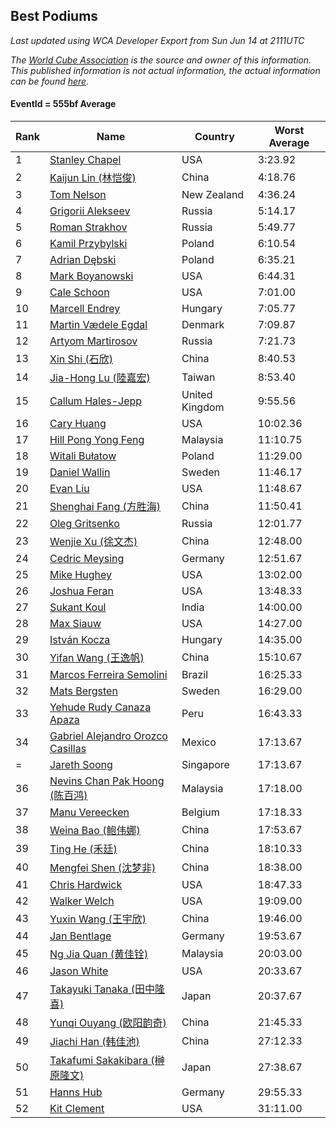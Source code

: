 ## Best Podiums

*Last updated using WCA Developer Export from Sun Jun 14 at 2111UTC*

*The [World Cube Association](https://www.worldcubeassociation.org) is the source and owner of this information. This published information is not actual information, the actual information can be found [here](https://www.worldcubeassociation.org/results).*

#### EventId = 555bf Average

|Rank|Name|Country|Worst Average|  
|--|--|--|--|  
|1|[Stanley Chapel](https://www.worldcubeassociation.org/persons/2016CHAP04)|USA|3:23.92|  
|2|[Kaijun Lin (林恺俊)](https://www.worldcubeassociation.org/persons/2013LINK01)|China|4:18.76|  
|3|[Tom Nelson](https://www.worldcubeassociation.org/persons/2013NELS01)|New Zealand|4:36.24|  
|4|[Grigorii Alekseev](https://www.worldcubeassociation.org/persons/2015ALEK01)|Russia|5:14.17|  
|5|[Roman Strakhov](https://www.worldcubeassociation.org/persons/2012STRA02)|Russia|5:49.77|  
|6|[Kamil Przybylski](https://www.worldcubeassociation.org/persons/2016PRZY01)|Poland|6:10.54|  
|7|[Adrian Dębski](https://www.worldcubeassociation.org/persons/2017DEBS01)|Poland|6:35.21|  
|8|[Mark Boyanowski](https://www.worldcubeassociation.org/persons/2014BOYA01)|USA|6:44.31|  
|9|[Cale Schoon](https://www.worldcubeassociation.org/persons/2014SCHO02)|USA|7:01.00|  
|10|[Marcell Endrey](https://www.worldcubeassociation.org/persons/2007ENDR01)|Hungary|7:05.77|  
|11|[Martin Vædele Egdal](https://www.worldcubeassociation.org/persons/2013EGDA02)|Denmark|7:09.87|  
|12|[Artyom Martirosov](https://www.worldcubeassociation.org/persons/2016MART29)|Russia|7:21.73|  
|13|[Xin Shi (石欣)](https://www.worldcubeassociation.org/persons/2010SHIX01)|China|8:40.53|  
|14|[Jia-Hong Lu (陸嘉宏)](https://www.worldcubeassociation.org/persons/2007LUJI01)|Taiwan|8:53.40|  
|15|[Callum Hales-Jepp](https://www.worldcubeassociation.org/persons/2012HALE01)|United Kingdom|9:55.56|  
|16|[Cary Huang](https://www.worldcubeassociation.org/persons/2015HUAN48)|USA|10:02.36|  
|17|[Hill Pong Yong Feng](https://www.worldcubeassociation.org/persons/2017FENG10)|Malaysia|11:10.75|  
|18|[Witali Bułatow](https://www.worldcubeassociation.org/persons/2015BUAT01)|Poland|11:29.00|  
|19|[Daniel Wallin](https://www.worldcubeassociation.org/persons/2013WALL03)|Sweden|11:46.17|  
|20|[Evan Liu](https://www.worldcubeassociation.org/persons/2009LIUE01)|USA|11:48.67|  
|21|[Shenghai Fang (方胜海)](https://www.worldcubeassociation.org/persons/2016FANG01)|China|11:50.41|  
|22|[Oleg Gritsenko](https://www.worldcubeassociation.org/persons/2011GRIT01)|Russia|12:01.77|  
|23|[Wenjie Xu (徐文杰)](https://www.worldcubeassociation.org/persons/2016XUWE02)|China|12:48.00|  
|24|[Cedric Meysing](https://www.worldcubeassociation.org/persons/2017MEYS02)|Germany|12:51.67|  
|25|[Mike Hughey](https://www.worldcubeassociation.org/persons/2007HUGH01)|USA|13:02.00|  
|26|[Joshua Feran](https://www.worldcubeassociation.org/persons/2011FERA01)|USA|13:48.33|  
|27|[Sukant Koul](https://www.worldcubeassociation.org/persons/2014KOUL01)|India|14:00.00|  
|28|[Max Siauw](https://www.worldcubeassociation.org/persons/2017SIAU02)|USA|14:27.00|  
|29|[István Kocza](https://www.worldcubeassociation.org/persons/2005KOCZ01)|Hungary|14:35.00|  
|30|[Yifan Wang (王逸帆)](https://www.worldcubeassociation.org/persons/2017WANY29)|China|15:10.67|  
|31|[Marcos Ferreira Semolini](https://www.worldcubeassociation.org/persons/2017SEMO02)|Brazil|16:25.33|  
|32|[Mats Bergsten](https://www.worldcubeassociation.org/persons/2008BERG04)|Sweden|16:29.00|  
|33|[Yehude Rudy Canaza Apaza](https://www.worldcubeassociation.org/persons/2013APAZ01)|Peru|16:43.33|  
|34|[Gabriel Alejandro Orozco Casillas](https://www.worldcubeassociation.org/persons/2008CASI01)|Mexico|17:13.67|  
|=|[Jareth Soong](https://www.worldcubeassociation.org/persons/2016SOON01)|Singapore|17:13.67|  
|36|[Nevins Chan Pak Hoong (陈百鸿)](https://www.worldcubeassociation.org/persons/2010CHAN20)|Malaysia|17:18.00|  
|37|[Manu Vereecken](https://www.worldcubeassociation.org/persons/2010VERE01)|Belgium|17:18.33|  
|38|[Weina Bao (鲍伟娜)](https://www.worldcubeassociation.org/persons/2015BAOW01)|China|17:53.67|  
|39|[Ting He (禾廷)](https://www.worldcubeassociation.org/persons/2015HETI01)|China|18:10.33|  
|40|[Mengfei Shen (沈梦非)](https://www.worldcubeassociation.org/persons/2018SHEN07)|China|18:38.00|  
|41|[Chris Hardwick](https://www.worldcubeassociation.org/persons/2003HARD01)|USA|18:47.33|  
|42|[Walker Welch](https://www.worldcubeassociation.org/persons/2011WELC01)|USA|19:09.00|  
|43|[Yuxin Wang (王宇欣)](https://www.worldcubeassociation.org/persons/2009WANG62)|China|19:46.00|  
|44|[Jan Bentlage](https://www.worldcubeassociation.org/persons/2010BENT01)|Germany|19:53.67|  
|45|[Ng Jia Quan (黄佳铨)](https://www.worldcubeassociation.org/persons/2015QUAN03)|Malaysia|20:03.00|  
|46|[Jason White](https://www.worldcubeassociation.org/persons/2016WHIT16)|USA|20:33.67|  
|47|[Takayuki Tanaka (田中隆喜)](https://www.worldcubeassociation.org/persons/2014TANA01)|Japan|20:37.67|  
|48|[Yunqi Ouyang (欧阳韵奇)](https://www.worldcubeassociation.org/persons/2007YUNQ01)|China|21:45.33|  
|49|[Jiachi Han (韩佳池)](https://www.worldcubeassociation.org/persons/2014HANJ02)|China|27:12.33|  
|50|[Takafumi Sakakibara (榊原隆文)](https://www.worldcubeassociation.org/persons/2017SAKA04)|Japan|27:38.67|  
|51|[Hanns Hub](https://www.worldcubeassociation.org/persons/2013HUBH01)|Germany|29:55.33|  
|52|[Kit Clement](https://www.worldcubeassociation.org/persons/2008CLEM01)|USA|31:11.00|  
